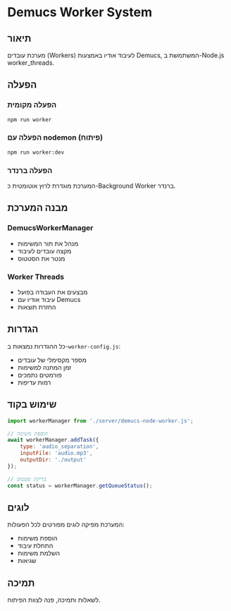 # Demucs Worker System

## תיאור
מערכת עובדים (Workers) לעיבוד אודיו באמצעות Demucs, המשתמשת ב-Node.js worker_threads.

## הפעלה

### הפעלה מקומית
```bash
npm run worker
```

### הפעלה עם nodemon (פיתוח)
```bash
npm run worker:dev
```

### הפעלה ברנדר
המערכת מוגדרת לרוץ אוטומטית כ-Background Worker ברנדר.

## מבנה המערכת

### DemucsWorkerManager
- מנהל את תור המשימות
- מקצה עובדים לעיבוד
- מנטר את הסטטוס

### Worker Threads
- מבצעים את העבודה בפועל
- עיבוד אודיו עם Demucs
- החזרת תוצאות

## הגדרות
כל ההגדרות נמצאות ב-`worker-config.js`:
- מספר מקסימלי של עובדים
- זמן המתנה למשימות
- פורמטים נתמכים
- רמות עדיפות

## שימוש בקוד
```javascript
import workerManager from './server/demucs-node-worker.js';

// הוספת משימה
await workerManager.addTask({
    type: 'audio_separation',
    inputFile: 'audio.mp3',
    outputDir: './output'
});

// בדיקת סטטוס
const status = workerManager.getQueueStatus();
```

## לוגים
המערכת מפיקה לוגים מפורטים לכל הפעולות:
- הוספת משימות
- התחלת עיבוד
- השלמת משימות
- שגיאות

## תמיכה
לשאלות ותמיכה, פנה לצוות הפיתוח.
